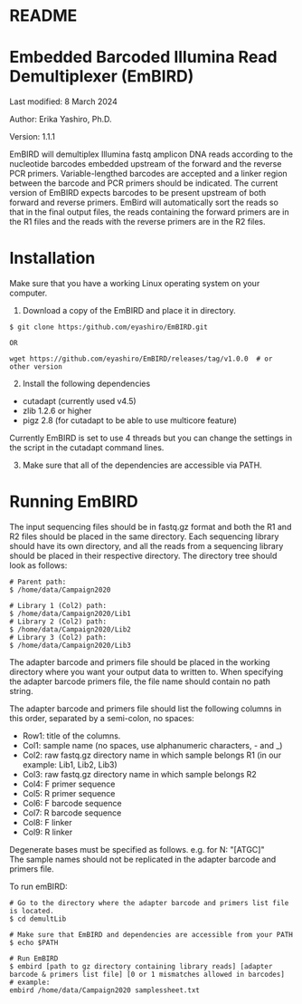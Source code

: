 # README

# Embedded Barcoded Illumina Read Demultiplexer (EmBIRD)

Last modified: 8 March 2024

Author: Erika Yashiro, Ph.D.

Version: 1.1.1


EmBIRD will demultiplex Illumina fastq amplicon DNA reads according to the nucleotide barcodes embedded upstream of the forward and the reverse PCR primers. Variable-lengthed barcodes are accepted and a linker region between the barcode and PCR primers should be indicated. The current version of EmBIRD expects barcodes to be present upstream of both forward and reverse primers. EmBird will automatically sort the reads so that in the final output files, the reads containing the forward primers are in the R1 files and the reads with the reverse primers are in the R2 files.

# Installation

Make sure that you have a working Linux operating system on your computer.

1. Download a copy of the EmBIRD and place it in directory.
```
$ git clone https:/github.com/eyashiro/EmBIRD.git

OR

wget https://github.com/eyashiro/EmBIRD/releases/tag/v1.0.0  # or other version
```

2. Install the following dependencies

* cutadapt (currently used v4.5)
* zlib 1.2.6 or higher
* pigz 2.8 (for cutadapt to be able to use multicore feature)

Currently EmBIRD is set to use 4 threads but you can change the settings in the script in the cutadapt command lines.

3. Make sure that all of the dependencies are accessible via PATH.


# Running EmBIRD

The input sequencing files should be in fastq.gz format and both the R1 and R2 files should be placed in the same directory. Each sequencing library should have its own directory, and all the reads from a sequencing library should be placed in their respective directory. The directory tree should look as follows:

```
# Parent path:
$ /home/data/Campaign2020

# Library 1 (Col2) path:
$ /home/data/Campaign2020/Lib1
# Library 2 (Col2) path:
$ /home/data/Campaign2020/Lib2
# Library 3 (Col2) path:
$ /home/data/Campaign2020/Lib3
```

The adapter barcode and primers file should be placed in the working directory where you want your output data to written to. When specifying the adapter barcode primers file, the file name should contain no path string.

The adapter barcode and primers file should list the following columns in this order, separated by a semi-colon, no spaces:
* Row1: title of the columns.
* Col1: sample name (no spaces, use alphanumeric characters, - and _)
* Col2: raw fastq.gz directory name in which sample belongs R1 (in our example: Lib1, Lib2, Lib3)
* Col3: raw fastq.gz directory name in which sample belongs R2
* Col4: F primer sequence
* Col5: R primer sequence
* Col6: F barcode sequence
* Col7: R barcode sequence
* Col8: F linker
* Col9: R linker

Degenerate bases must be specified as follows. e.g. for N: "[ATGC]" \
The sample names should not be replicated in the adapter barcode and primers file.

To run emBIRD:
```
# Go to the directory where the adapter barcode and primers list file is located.
$ cd demultLib

# Make sure that EmBIRD and dependencies are accessible from your PATH
$ echo $PATH

# Run EmBIRD
$ embird [path to gz directory containing library reads] [adapter barcode & primers list file] [0 or 1 mismatches allowed in barcodes]
# example:
embird /home/data/Campaign2020 samplessheet.txt
```
